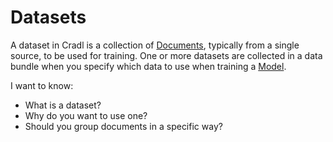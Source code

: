 # Datasets

A dataset in Cradl is a collection of [Documents](documents.md), typically from a single source, to be used for training. One or more datasets are collected in a data bundle when you specify which data to use when training a [Model](models.md).

I want to know:

* What is a dataset?
* Why do you want to use one?
* Should you group documents in a specific way?

